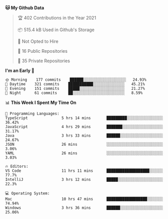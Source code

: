 <!--START_SECTION:waka-->
**🐱 My Github Data** 

> 🏆 402 Contributions in the Year 2021
 > 
> 📦 515.4 kB Used in Github's Storage 
 > 
> 🚫 Not Opted to Hire
 > 
> 📜 16 Public Repositories 
 > 
> 🔑 35 Private Repositories  
 > 
**I'm an Early 🐤** 

```text
🌞 Morning    177 commits    ██████░░░░░░░░░░░░░░░░░░░   24.93% 
🌆 Daytime    321 commits    ███████████░░░░░░░░░░░░░░   45.21% 
🌃 Evening    151 commits    █████░░░░░░░░░░░░░░░░░░░░   21.27% 
🌙 Night      61 commits     ██░░░░░░░░░░░░░░░░░░░░░░░   8.59%

```


📊 **This Week I Spent My Time On** 

```text
💬 Programming Languages: 
TypeScript               5 hrs 14 mins       █████████░░░░░░░░░░░░░░░░   36.42% 
JavaScript               4 hrs 29 mins       ███████░░░░░░░░░░░░░░░░░░   31.17% 
Java                     3 hrs 33 mins       ██████░░░░░░░░░░░░░░░░░░░   24.67% 
JSON                     26 mins             ░░░░░░░░░░░░░░░░░░░░░░░░░   3.06% 
YAML                     26 mins             ░░░░░░░░░░░░░░░░░░░░░░░░░   3.03%

🔥 Editors: 
VS Code                  11 hrs 11 mins      ███████████████████░░░░░░   77.7% 
IntelliJ                 3 hrs 12 mins       █████░░░░░░░░░░░░░░░░░░░░   22.3%

💻 Operating System: 
Mac                      10 hrs 47 mins      ██████████████████░░░░░░░   74.94% 
Windows                  3 hrs 36 mins       ██████░░░░░░░░░░░░░░░░░░░   25.06%

```


<!--END_SECTION:waka-->

